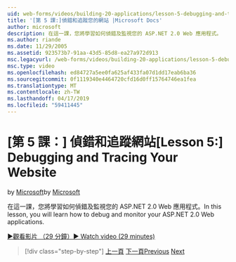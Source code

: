 ```yaml
---
uid: web-forms/videos/building-20-applications/lesson-5-debugging-and-tracing-your-website
title: '[第 5 課:]偵錯和追蹤您的網站 |Microsoft Docs'
author: microsoft
description: 在這一課，您將學習如何偵錯及監視您的 ASP.NET 2.0 Web 應用程式。
ms.author: riande
ms.date: 11/29/2005
ms.assetid: 923573b7-91aa-43d5-85d8-ea27a972d913
msc.legacyurl: /web-forms/videos/building-20-applications/lesson-5-debugging-and-tracing-your-website
msc.type: video
ms.openlocfilehash: ed84727a5ee0fa625af433fa07d1dd17eab6ba36
ms.sourcegitcommit: 0f1119340e4464720cfd16d0ff15764746ea1fea
ms.translationtype: MT
ms.contentlocale: zh-TW
ms.lasthandoff: 04/17/2019
ms.locfileid: "59411445"
---
```

# <a name="lesson-5-debugging-and-tracing-your-website"></a><span data-ttu-id="15a97-103">[第 5 課：] 偵錯和追蹤網站</span><span class="sxs-lookup"><span data-stu-id="15a97-103">[Lesson 5:] Debugging and Tracing Your Website</span></span>

<span data-ttu-id="15a97-104">by [Microsoft](https://github.com/microsoft)</span><span class="sxs-lookup"><span data-stu-id="15a97-104">by [Microsoft](https://github.com/microsoft)</span></span>

<span data-ttu-id="15a97-105">在這一課，您將學習如何偵錯及監視您的 ASP.NET 2.0 Web 應用程式。</span><span class="sxs-lookup"><span data-stu-id="15a97-105">In this lesson, you will learn how to debug and monitor your ASP.NET 2.0 Web applications.</span></span>

[<span data-ttu-id="15a97-106">&#9654;觀看影片 （29 分鐘）</span><span class="sxs-lookup"><span data-stu-id="15a97-106">&#9654; Watch video (29 minutes)</span></span>](https://channel9.msdn.com/Blogs/ASP-NET-Site-Videos/lesson-5-debugging-and-tracing-your-website)

> [!div class="step-by-step"]
> <span data-ttu-id="15a97-107">[上一頁](lesson-4-understanding-web-application-state.md)
> [下一頁](lesson-6-working-with-stylesheets-and-master-pages.md)</span><span class="sxs-lookup"><span data-stu-id="15a97-107">[Previous](lesson-4-understanding-web-application-state.md)
[Next](lesson-6-working-with-stylesheets-and-master-pages.md)</span></span>
